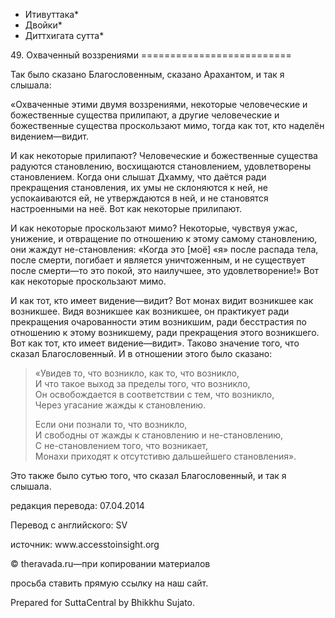 * Итивуттака*
* Двойки*
* Диттхигата сутта*

49\. Охваченный воззрениями
\=\=\=\=\=\=\=\=\=\=\=\=\=\=\=\=\=\=\=\=\=\=\=\=\=\=

Так было сказано Благословенным, сказано Арахантом, и так я слышала:

«Охваченные этими двумя воззрениями, некоторые человеческие и божественные существа прилипают, а другие человеческие и божественные существа проскользают мимо, тогда как тот, кто наделён видением—видит\.

И как некоторые прилипают? Человеческие и божественные существа радуются становлению, восхищаются становлением, удовлетворены становлением\. Когда они слышат Дхамму, что даётся ради прекращения становления, их умы не склоняются к ней, не успокаиваются ей, не утверждаются в ней, и не становятся настроенными на неё\. Вот как некоторые прилипают\.

И как некоторые проскользают мимо? Некоторые, чувствуя ужас, унижение, и отвращение по отношению к этому самому становлению, они жаждут не\-становления: «Когда это \[моё\] «я» после распада тела, после смерти, погибает и является уничтоженным, и не существует после смерти—то это покой, это наилучшее, это удовлетворение\!» Вот как некоторые проскользают мимо\.

И как тот, кто имеет видение—видит? Вот монах видит возникшее как возникшее\. Видя возникшее как возникшее, он практикует ради прекращения очарованности этим возникшим, ради бесстрастия по отношению к этому возникшему, ради прекращения этого возникшего\. Вот как тот, кто имеет видение—видит»\. Таково значение того, что сказал Благословенный\. И в отношении этого было сказано:

> «Увидев то, что возникло, как то, что возникло,  
> И что такое выход за пределы того, что возникло,  
> Он освобождается в соответствии с тем, что возникло,  
> Через угасание жажды к становлению\.
>
> Если они познали то, что возникло,  
> И свободны от жажды к становлению и не\-становлению,  
> С не\-становлением того, что возникает,  
> Монахи приходят к отсутстивю дальшейшего становления»\.

Это также было сутью того, что сказал Благословенный, и так я слышала\.

редакция перевода: 07\.04\.2014

Перевод с английского: SV

источник: www\.accesstoinsight\.org

© theravada\.ru—при копировании материалов

просьба ставить прямую ссылку на наш сайт\.

Prepared for SuttaCentral by Bhikkhu Sujato\.
